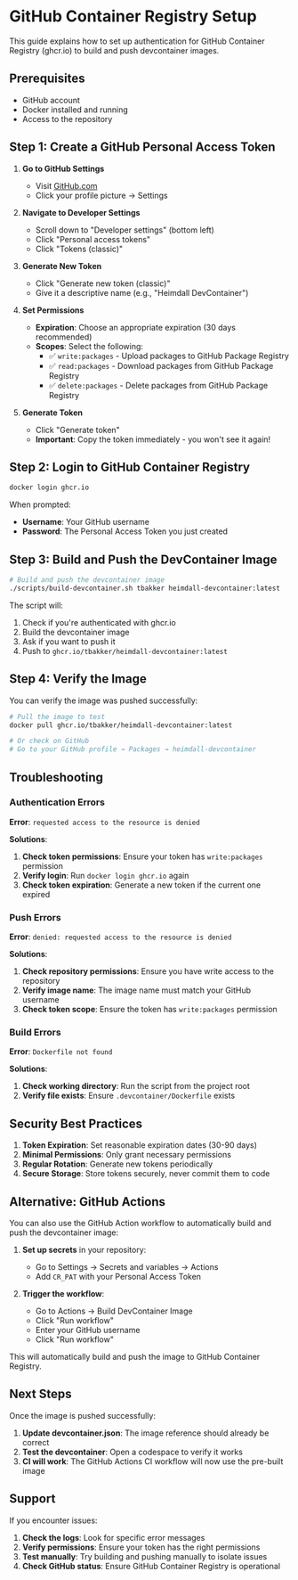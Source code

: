 # GitHub Container Registry Setup

This guide explains how to set up authentication for GitHub Container Registry (ghcr.io) to build and push devcontainer images.

## Prerequisites

- GitHub account
- Docker installed and running
- Access to the repository

## Step 1: Create a GitHub Personal Access Token

1. **Go to GitHub Settings**
   - Visit [GitHub.com](https://github.com)
   - Click your profile picture → Settings

2. **Navigate to Developer Settings**
   - Scroll down to "Developer settings" (bottom left)
   - Click "Personal access tokens"
   - Click "Tokens (classic)"

3. **Generate New Token**
   - Click "Generate new token (classic)"
   - Give it a descriptive name (e.g., "Heimdall DevContainer")

4. **Set Permissions**
   - **Expiration**: Choose an appropriate expiration (30 days recommended)
   - **Scopes**: Select the following:
     - ✅ `write:packages` - Upload packages to GitHub Package Registry
     - ✅ `read:packages` - Download packages from GitHub Package Registry
     - ✅ `delete:packages` - Delete packages from GitHub Package Registry

5. **Generate Token**
   - Click "Generate token"
   - **Important**: Copy the token immediately - you won't see it again!

## Step 2: Login to GitHub Container Registry

```bash
docker login ghcr.io
```

When prompted:
- **Username**: Your GitHub username
- **Password**: The Personal Access Token you just created

## Step 3: Build and Push the DevContainer Image

```bash
# Build and push the devcontainer image
./scripts/build-devcontainer.sh tbakker heimdall-devcontainer:latest
```

The script will:
1. Check if you're authenticated with ghcr.io
2. Build the devcontainer image
3. Ask if you want to push it
4. Push to `ghcr.io/tbakker/heimdall-devcontainer:latest`

## Step 4: Verify the Image

You can verify the image was pushed successfully:

```bash
# Pull the image to test
docker pull ghcr.io/tbakker/heimdall-devcontainer:latest

# Or check on GitHub
# Go to your GitHub profile → Packages → heimdall-devcontainer
```

## Troubleshooting

### Authentication Errors

**Error**: `requested access to the resource is denied`

**Solutions**:
1. **Check token permissions**: Ensure your token has `write:packages` permission
2. **Verify login**: Run `docker login ghcr.io` again
3. **Check token expiration**: Generate a new token if the current one expired

### Push Errors

**Error**: `denied: requested access to the resource is denied`

**Solutions**:
1. **Check repository permissions**: Ensure you have write access to the repository
2. **Verify image name**: The image name must match your GitHub username
3. **Check token scope**: Ensure the token has `write:packages` permission

### Build Errors

**Error**: `Dockerfile not found`

**Solutions**:
1. **Check working directory**: Run the script from the project root
2. **Verify file exists**: Ensure `.devcontainer/Dockerfile` exists

## Security Best Practices

1. **Token Expiration**: Set reasonable expiration dates (30-90 days)
2. **Minimal Permissions**: Only grant necessary permissions
3. **Regular Rotation**: Generate new tokens periodically
4. **Secure Storage**: Store tokens securely, never commit them to code

## Alternative: GitHub Actions

You can also use the GitHub Action workflow to automatically build and push the devcontainer image:

1. **Set up secrets** in your repository:
   - Go to Settings → Secrets and variables → Actions
   - Add `CR_PAT` with your Personal Access Token

2. **Trigger the workflow**:
   - Go to Actions → Build DevContainer Image
   - Click "Run workflow"
   - Enter your GitHub username
   - Click "Run workflow"

This will automatically build and push the image to GitHub Container Registry.

## Next Steps

Once the image is pushed successfully:

1. **Update devcontainer.json**: The image reference should already be correct
2. **Test the devcontainer**: Open a codespace to verify it works
3. **CI will work**: The GitHub Actions CI workflow will now use the pre-built image

## Support

If you encounter issues:

1. **Check the logs**: Look for specific error messages
2. **Verify permissions**: Ensure your token has the right permissions
3. **Test manually**: Try building and pushing manually to isolate issues
4. **Check GitHub status**: Ensure GitHub Container Registry is operational 